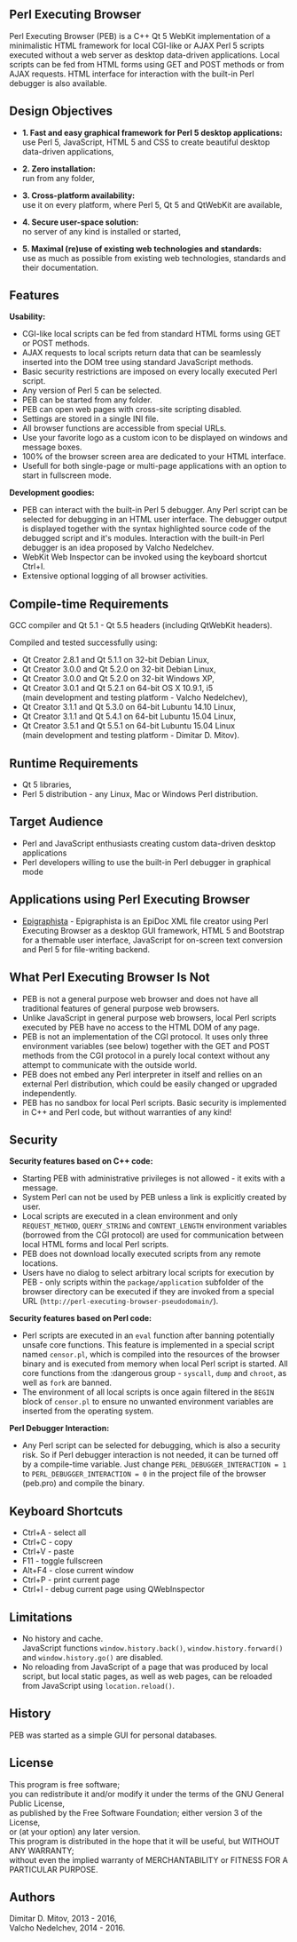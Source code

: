   
Perl Executing Browser  
----------------------------------------------------------------------------------------
  
Perl Executing Browser (PEB) is a C++ Qt 5 WebKit implementation of a minimalistic HTML framework for local CGI-like or AJAX Perl 5 scripts executed without a web server as desktop data-driven applications. Local scripts can be fed from HTML forms using GET and POST methods or from AJAX requests. HTML interface for interaction with the built-in Perl debugger is also available.  
  
## Design Objectives
  
* **1. Fast and easy graphical framework for Perl 5 desktop applications:**  
    use Perl 5, JavaScript, HTML 5 and CSS to create beautiful desktop data-driven applications,  

* **2. Zero installation:**  
    run from any folder,  

* **3. Cross-platform availability:**  
    use it on every platform, where Perl 5, Qt 5 and QtWebKit are available,  

* **4. Secure user-space solution:**  
    no server of any kind is installed or started,  

* **5. Maximal (re)use of existing web technologies and standards:**  
    use as much as possible from existing web technologies, standards and their documentation.  

## Features
  
**Usability:**  
* CGI-like local scripts can be fed from standard HTML forms using GET or POST methods.  
* AJAX requests to local scripts return data that can be seamlessly inserted into the DOM tree using standard JavaScript methods.  
* Basic security restrictions are imposed on every locally executed Perl script.  
* Any version of Perl 5 can be selected.  
* PEB can be started from any folder.  
* PEB can open web pages with cross-site scripting disabled.  
* Settings are stored in a single INI file.  
* All browser functions are accessible from special URLs.  
* Use your favorite logo as a custom icon to be displayed on windows and message boxes.  
* 100% of the browser screen area are dedicated to your HTML interface.  
* Usefull for both single-page or multi-page applications with an option to start in fullscreen mode.  
  
**Development goodies:**  
* PEB can interact with the built-in Perl 5 debugger. Any Perl script can be selected for debugging in an HTML user interface. The debugger output is displayed together with the syntax highlighted source code of the debugged script and it's modules. Interaction with the built-in Perl debugger is an idea proposed by Valcho Nedelchev.  
* WebKit Web Inspector can be invoked using the keyboard shortcut Ctrl+I.  
* Extensive optional logging of all browser activities.  

## Compile-time Requirements
  
GCC compiler and Qt 5.1 - Qt 5.5 headers (including QtWebKit headers).  
  
Compiled and tested successfully using:  
* Qt Creator 2.8.1 and Qt 5.1.1 on 32-bit Debian Linux,  
* Qt Creator 3.0.0 and Qt 5.2.0 on 32-bit Debian Linux,  
* Qt Creator 3.0.0 and Qt 5.2.0 on 32-bit Windows XP,  
* Qt Creator 3.0.1 and Qt 5.2.1 on 64-bit OS X 10.9.1, i5  
(main development and testing platform - Valcho Nedelchev),  
* Qt Creator 3.1.1 and Qt 5.3.0 on 64-bit Lubuntu 14.10 Linux,
* Qt Creator 3.1.1 and Qt 5.4.1 on 64-bit Lubuntu 15.04 Linux,  
* Qt Creator 3.5.1 and Qt 5.5.1 on 64-bit Lubuntu 15.04 Linux  
(main development and testing platform - Dimitar D. Mitov).  
  
## Runtime Requirements
  
* Qt 5 libraries,  
* Perl 5 distribution - any Linux, Mac or Windows Perl distribution.  
  
## Target Audience
  
* Perl and JavaScript enthusiasts creating custom data-driven desktop applications  
* Perl developers willing to use the built-in Perl debugger in graphical mode  
  
## Applications using Perl Executing Browser
  
* [Epigraphista](https://github.com/ddmitov/epigraphista) - Epigraphista is an EpiDoc XML file creator using Perl Executing Browser as a desktop GUI framework, HTML 5 and Bootstrap for a themable user interface, JavaScript for on-screen text conversion and Perl 5 for file-writing backend.  
  
## What Perl Executing Browser Is Not

* PEB is not a general purpose web browser and does not have all traditional features of general purpose web browsers.  
* Unlike JavaScript in general purpose web browsers, local Perl scripts executed by PEB have no access to the HTML DOM of any page.  
* PEB is not an implementation of the CGI protocol. It uses only three environment variables (see below) together with the GET and POST methods from the CGI protocol in a purely local context without any attempt to communicate with the outside world.  
* PEB does not embed any Perl interpreter in itself and rellies on an external Perl distribution, which could be easily changed or upgraded independently.  
* PEB has no sandbox for local Perl scripts. Basic security is implemented in C++ and Perl code, but without warranties of any kind!  
  
## Security
  
**Security features based on C++ code:**
* Starting PEB with administrative privileges is not allowed - it exits with a message.  
* System Perl can not be used by PEB unless a link is explicitly created by user.  
* Local scripts are executed in a clean environment and only ```REQUEST_METHOD```, ```QUERY_STRING``` and ```CONTENT_LENGTH``` environment variables (borrowed from the CGI protocol) are used for communication between local HTML forms and local Perl scripts.  
* PEB does not download locally executed scripts from any remote locations.  
* Users have no dialog to select arbitrary local scripts for execution by PEB - only scripts within the ```package/application``` subfolder of the browser directory can be executed if they are invoked from a special URL (```http://perl-executing-browser-pseudodomain/```).  
  
**Security features based on Perl code:**
* Perl scripts are executed in an ```eval``` function after banning potentially unsafe core functions. This feature is implemented in a special script named ```censor.pl```, which is compiled into the resources of the browser binary and is executed from memory when local Perl script is started. All core functions from the :dangerous group - ```syscall```, ```dump``` and ```chroot```, as well as ```fork``` are banned.  
* The environment of all local scripts is once again filtered in the ```BEGIN``` block of ```censor.pl``` to ensure no unwanted environment variables are inserted from the operating system.  
  
**Perl Debugger Interaction:**
* Any Perl script can be selected for debugging, which is also a security risk. So if Perl debugger interaction is not needed, it can be turned off by a compile-time variable. Just change ```PERL_DEBUGGER_INTERACTION = 1``` to ```PERL_DEBUGGER_INTERACTION = 0``` in the project file of the browser (peb.pro) and compile the binary.  
  
## Keyboard Shortcuts
* Ctrl+A - select all  
* Ctrl+C - copy  
* Ctrl+V - paste  
* F11 - toggle fullscreen  
* Alt+F4 - close current window  
* Ctrl+P - print current page  
* Ctrl+I - debug current page using QWebInspector  
  
## Limitations
  
* No history and cache.  
JavaScript functions ```window.history.back()```, ```window.history.forward()``` and ```window.history.go()``` are disabled.  
* No reloading from JavaScript of a page that was produced by local script, but local static pages, as well as web pages, can be reloaded from JavaScript using ```location.reload()```.  
  
## History
  
PEB was started as a simple GUI for personal databases.  
  
## License
  
This program is free software;  
you can redistribute it and/or modify it under the terms of the GNU General Public License,  
as published by the Free Software Foundation; either version 3 of the License,  
or (at your option) any later version.  
This program is distributed in the hope that it will be useful, but WITHOUT ANY WARRANTY;  
without even the implied warranty of MERCHANTABILITY or FITNESS FOR A PARTICULAR PURPOSE.  
  
## Authors
  
Dimitar D. Mitov, 2013 - 2016,  
Valcho Nedelchev, 2014 - 2016.  
  
